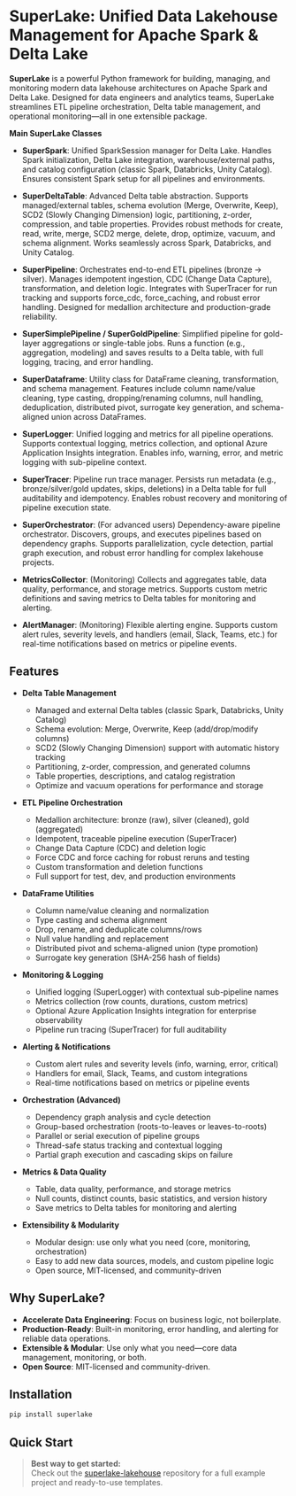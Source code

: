 # SuperLake: Unified Data Lakehouse Management for Apache Spark & Delta Lake

**SuperLake** is a powerful Python framework for building, managing, and monitoring modern data lakehouse architectures on Apache Spark and Delta Lake. Designed for data engineers and analytics teams, SuperLake streamlines ETL pipeline orchestration, Delta table management, and operational monitoring—all in one extensible package.

**Main SuperLake Classes**

- **SuperSpark**: Unified SparkSession manager for Delta Lake. Handles Spark initialization, Delta Lake integration, warehouse/external paths, and catalog configuration (classic Spark, Databricks, Unity Catalog). Ensures consistent Spark setup for all pipelines and environments.

- **SuperDeltaTable**: Advanced Delta table abstraction. Supports managed/external tables, schema evolution (Merge, Overwrite, Keep), SCD2 (Slowly Changing Dimension) logic, partitioning, z-order, compression, and table properties. Provides robust methods for create, read, write, merge, SCD2 merge, delete, drop, optimize, vacuum, and schema alignment. Works seamlessly across Spark, Databricks, and Unity Catalog.

- **SuperPipeline**: Orchestrates end-to-end ETL pipelines (bronze → silver). Manages idempotent ingestion, CDC (Change Data Capture), transformation, and deletion logic. Integrates with SuperTracer for run tracking and supports force_cdc, force_caching, and robust error handling. Designed for medallion architecture and production-grade reliability.

- **SuperSimplePipeline / SuperGoldPipeline**: Simplified pipeline for gold-layer aggregations or single-table jobs. Runs a function (e.g., aggregation, modeling) and saves results to a Delta table, with full logging, tracing, and error handling.

- **SuperDataframe**: Utility class for DataFrame cleaning, transformation, and schema management. Features include column name/value cleaning, type casting, dropping/renaming columns, null handling, deduplication, distributed pivot, surrogate key generation, and schema-aligned union across DataFrames.

- **SuperLogger**: Unified logging and metrics for all pipeline operations. Supports contextual logging, metrics collection, and optional Azure Application Insights integration. Enables info, warning, error, and metric logging with sub-pipeline context.

- **SuperTracer**: Pipeline run trace manager. Persists run metadata (e.g., bronze/silver/gold updates, skips, deletions) in a Delta table for full auditability and idempotency. Enables robust recovery and monitoring of pipeline execution state.

- **SuperOrchestrator**: (For advanced users) Dependency-aware pipeline orchestrator. Discovers, groups, and executes pipelines based on dependency graphs. Supports parallelization, cycle detection, partial graph execution, and robust error handling for complex lakehouse projects.

- **MetricsCollector**: (Monitoring) Collects and aggregates table, data quality, performance, and storage metrics. Supports custom metric definitions and saving metrics to Delta tables for monitoring and alerting.

- **AlertManager**: (Monitoring) Flexible alerting engine. Supports custom alert rules, severity levels, and handlers (email, Slack, Teams, etc.) for real-time notifications based on metrics or pipeline events.

## Features

- **Delta Table Management**
  - Managed and external Delta tables (classic Spark, Databricks, Unity Catalog)
  - Schema evolution: Merge, Overwrite, Keep (add/drop/modify columns)
  - SCD2 (Slowly Changing Dimension) support with automatic history tracking
  - Partitioning, z-order, compression, and generated columns
  - Table properties, descriptions, and catalog registration
  - Optimize and vacuum operations for performance and storage

- **ETL Pipeline Orchestration**
  - Medallion architecture: bronze (raw), silver (cleaned), gold (aggregated)
  - Idempotent, traceable pipeline execution (SuperTracer)
  - Change Data Capture (CDC) and deletion logic
  - Force CDC and force caching for robust reruns and testing
  - Custom transformation and deletion functions
  - Full support for test, dev, and production environments

- **DataFrame Utilities**
  - Column name/value cleaning and normalization
  - Type casting and schema alignment
  - Drop, rename, and deduplicate columns/rows
  - Null value handling and replacement
  - Distributed pivot and schema-aligned union (type promotion)
  - Surrogate key generation (SHA-256 hash of fields)

- **Monitoring & Logging**
  - Unified logging (SuperLogger) with contextual sub-pipeline names
  - Metrics collection (row counts, durations, custom metrics)
  - Optional Azure Application Insights integration for enterprise observability
  - Pipeline run tracing (SuperTracer) for full auditability

- **Alerting & Notifications**
  - Custom alert rules and severity levels (info, warning, error, critical)
  - Handlers for email, Slack, Teams, and custom integrations
  - Real-time notifications based on metrics or pipeline events

- **Orchestration (Advanced)**
  - Dependency graph analysis and cycle detection
  - Group-based orchestration (roots-to-leaves or leaves-to-roots)
  - Parallel or serial execution of pipeline groups
  - Thread-safe status tracking and contextual logging
  - Partial graph execution and cascading skips on failure

- **Metrics & Data Quality**
  - Table, data quality, performance, and storage metrics
  - Null counts, distinct counts, basic statistics, and version history
  - Save metrics to Delta tables for monitoring and alerting

- **Extensibility & Modularity**
  - Modular design: use only what you need (core, monitoring, orchestration)
  - Easy to add new data sources, models, and custom pipeline logic
  - Open source, MIT-licensed, and community-driven

## Why SuperLake?

- **Accelerate Data Engineering**: Focus on business logic, not boilerplate.
- **Production-Ready**: Built-in monitoring, error handling, and alerting for reliable data operations.
- **Extensible & Modular**: Use only what you need—core data management, monitoring, or both.
- **Open Source**: MIT-licensed and community-driven.

## Installation

```bash
pip install superlake
```

## Quick Start

> **Best way to get started:**  
> Check out the [superlake-lakehouse](https://github.com/loicmagnien/superlake-lakehouse) repository for a full example project and ready-to-use templates.
